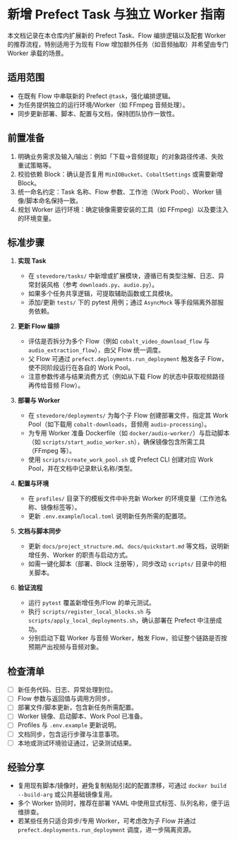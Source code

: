 # 新增 Prefect Task 与独立 Worker 指南

本文档记录在本仓库内扩展新的 Prefect Task、Flow 编排逻辑以及配套 Worker 的推荐流程，特别适用于为现有 Flow 增加额外任务（如音频抽取）并希望由专门 Worker 承载的场景。

## 适用范围

- 在既有 Flow 中串联新的 Prefect `@task`，强化编排逻辑。
- 为任务提供独立的运行环境/Worker（如 FFmpeg 音频处理）。
- 同步更新部署、脚本、配置与文档，保持团队协作一致性。

## 前置准备

1. 明确业务需求及输入/输出：例如「下载→音频提取」的对象路径传递、失败重试策略等。
2. 校验依赖 Block：确认是否复用 `MinIOBucket`、`CobaltSettings` 或需要新增 Block。
3. 统一命名约定：Task 名称、Flow 参数、工作池（Work Pool）、Worker 镜像/脚本命名保持一致。
4. 规划 Worker 运行环境：确定镜像需要安装的工具（如 FFmpeg）以及要注入的环境变量。

## 标准步骤

1. **实现 Task**
   - 在 `stevedore/tasks/` 中新增或扩展模块，遵循已有类型注解、日志、异常封装风格（参考 `downloads.py`、`audio.py`）。
   - 如果多个任务共享逻辑，可提取辅助函数或工具模块。
   - 添加/更新 `tests/` 下的 pytest 用例；通过 `AsyncMock` 等手段隔离外部服务依赖。

2. **更新 Flow 编排**
   - 评估是否拆分为多个 Flow（例如 `cobalt_video_download_flow` 与 `audio_extraction_flow`），由父 Flow 统一调度。
   - 父 Flow 可通过 `prefect.deployments.run_deployment` 触发各子 Flow，使不同阶段运行在各自的 Work Pool。
   - 注意参数传递与结果消费方式（例如从下载 Flow 的状态中获取视频路径再传给音频 Flow）。

3. **部署与 Worker**
   - 在 `stevedore/deployments/` 为每个子 Flow 创建部署文件，指定其 Work Pool（如下载用 `cobalt-downloads`，音频用 `audio-processing`）。
   - 为专用 Worker 准备 Dockerfile（如 `docker/audio-worker/`）与启动脚本（如 `scripts/start_audio_worker.sh`），确保镜像包含所需工具（FFmpeg 等）。
   - 使用 `scripts/create_work_pool.sh` 或 Prefect CLI 创建对应 Work Pool，并在文档中记录默认名称/类型。

4. **配置与环境**
   - 在 `profiles/` 目录下的模板文件中补充新 Worker 的环境变量（工作池名称、镜像标签等）。
   - 更新 `.env.example`/`local.toml` 说明新任务所需的配置项。

5. **文档与脚本同步**
   - 更新 `docs/project_structure.md`、`docs/quickstart.md` 等文档，说明新增任务、Worker 的职责与启动方式。
   - 如需一键化脚本（部署、Block 注册等），同步改动 `scripts/` 目录中的相关脚本。

6. **验证流程**
   - 运行 `pytest` 覆盖新增任务/Flow 的单元测试。
   - 执行 `scripts/register_local_blocks.sh` 与 `scripts/apply_local_deployments.sh`，确认部署在 Prefect 中注册成功。
   - 分别启动下载 Worker 与音频 Worker，触发 Flow，验证整个链路是否按预期产出视频与音频对象。

## 检查清单

- [ ] 新任务代码、日志、异常处理到位。
- [ ] Flow 参数与返回值与调用方同步。
- [ ] 部署文件/脚本更新，包含新任务所需配置。
- [ ] Worker 镜像、启动脚本、Work Pool 已准备。
- [ ] Profiles 与 `.env.example` 更新说明。
- [ ] 文档同步，包含运行步骤与注意事项。
- [ ] 本地或测试环境验证通过，记录测试结果。

## 经验分享

- 复用现有脚本/镜像时，避免复制粘贴引起的配置漂移，可通过 `docker build --build-arg` 或公共基础镜像复用。
- 多个 Worker 协同时，推荐在部署 YAML 中使用显式标签、队列名称，便于运维排查。
- 若某些任务只适合异步/专用 Worker，可考虑改为子 Flow 并通过 `prefect.deployments.run_deployment` 调度，进一步隔离资源。


